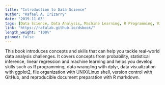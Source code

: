 ```yaml
---
title: "Introduction to Data Science"
author: "Rafael A. Irizarry"
date: "2019-11-03"
tags: [Data Science, Data Analysis, Machine Learning, R Programming, Visualization, ggplot2, Unix, Github, R Markdown]
link: "https://rafalab.github.io/dsbook/"
length_weight: "100%"
pinned: false
---
```


This book introduces concepts and skills that can help you tackle real-world data analysis challenges. It covers concepts from probability, statistical inference, linear regression and machine learning and helps you develop skills such as R programming, data wrangling with dplyr, data visualization with ggplot2, file organization with UNIX/Linux shell, version control with GitHub, and reproducible document preparation with R markdown.
